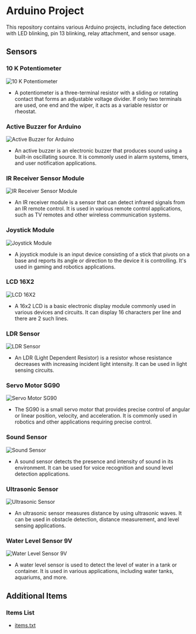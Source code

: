 # Arduino Project

This repository contains various Arduino projects, including face detection with LED blinking, pin 13 blinking, relay attachment, and sensor usage.

## Sensors

### 10 K Potentiometer
![10 K Potentiometer](Sensors/10%20K%20Potentiometer.jpg)
- A potentiometer is a three-terminal resistor with a sliding or rotating contact that forms an adjustable voltage divider. If only two terminals are used, one end and the wiper, it acts as a variable resistor or rheostat.

### Active Buzzer for Arduino
![Active Buzzer for Arduino](Sensors/Active%20Buzzer%20for%20Arduino.jpg)
- An active buzzer is an electronic buzzer that produces sound using a built-in oscillating source. It is commonly used in alarm systems, timers, and user notification applications.

### IR Receiver Sensor Module
![IR Receiver Sensor Module](Sensors/IR%20Receiver%20Sensor%20Module.jpg)
- An IR receiver module is a sensor that can detect infrared signals from an IR remote control. It is used in various remote control applications, such as TV remotes and other wireless communication systems.

### Joystick Module
![Joystick Module](Sensors/Joystick%20module.jpg)
- A joystick module is an input device consisting of a stick that pivots on a base and reports its angle or direction to the device it is controlling. It's used in gaming and robotics applications.

### LCD 16X2
![LCD 16X2](Sensors/LCD%2016X2.jpg)
- A 16x2 LCD is a basic electronic display module commonly used in various devices and circuits. It can display 16 characters per line and there are 2 such lines.

### LDR Sensor
![LDR Sensor](Sensors/LDR%20Sensor.jpg)
- An LDR (Light Dependent Resistor) is a resistor whose resistance decreases with increasing incident light intensity. It can be used in light sensing circuits.

### Servo Motor SG90
![Servo Motor SG90](Sensors/Servo%20Motor%20SG90.jpg)
- The SG90 is a small servo motor that provides precise control of angular or linear position, velocity, and acceleration. It is commonly used in robotics and other applications requiring precise control.

### Sound Sensor
![Sound Sensor](Sensors/sound%20sensor.jpg)
- A sound sensor detects the presence and intensity of sound in its environment. It can be used for voice recognition and sound level detection applications.

### Ultrasonic Sensor
![Ultrasonic Sensor](Sensors/Ultrasonic%20Sensor.jpg)
- An ultrasonic sensor measures distance by using ultrasonic waves. It can be used in obstacle detection, distance measurement, and level sensing applications.

### Water Level Sensor 9V
![Water Level Sensor 9V](Sensors/Water%20Level%20Sensor%20%209v.jpg)
- A water level sensor is used to detect the level of water in a tank or container. It is used in various applications, including water tanks, aquariums, and more.

## Additional Items

### Items List
- [items.txt](Sensors/items.txt)